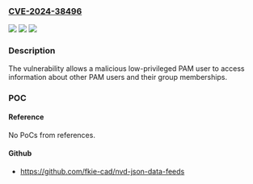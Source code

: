 ### [CVE-2024-38496](https://cve.mitre.org/cgi-bin/cvename.cgi?name=CVE-2024-38496)
![](https://img.shields.io/static/v1?label=Product&message=Symantec%20Privileged%20Access%20Management&color=blue)
![](https://img.shields.io/static/v1?label=Version&message=%3D%204.1.0%20-%204.1.7%20&color=brighgreen)
![](https://img.shields.io/static/v1?label=Vulnerability&message=n%2Fa&color=brighgreen)

### Description

The vulnerability allows a malicious low-privileged PAM user to access information about other PAM users and their group memberships.

### POC

#### Reference
No PoCs from references.

#### Github
- https://github.com/fkie-cad/nvd-json-data-feeds

